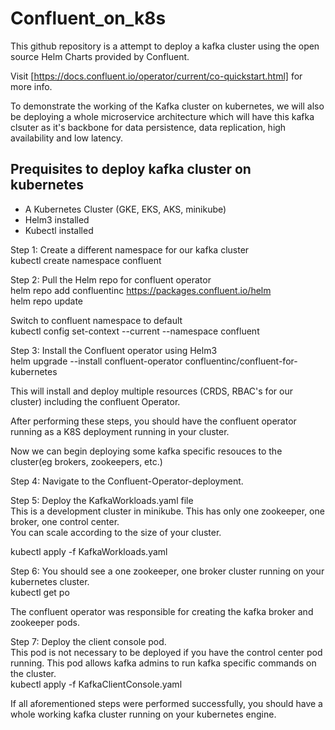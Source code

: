 # Confluent_on_k8s

This github repository is a attempt to deploy a kafka cluster using the open source Helm Charts provided by Confluent.

Visit [https://docs.confluent.io/operator/current/co-quickstart.html] for more info.

To demonstrate the working of the Kafka cluster on kubernetes, we will also be deploying a whole microservice architecture which will have this kafka clsuter as it's backbone for data persistence, data replication, high availability and low latency. 

## Prequisites to deploy kafka cluster on kubernetes

* A Kubernetes Cluster (GKE, EKS, AKS, minikube)
* Helm3 installed
* Kubectl installed

Step 1: Create a different namespace for our kafka cluster
<br>
kubectl create namespace confluent

Step 2: Pull the Helm repo for confluent operator<br>
helm repo add confluentinc https://packages.confluent.io/helm<br>
helm repo update

Switch to confluent namespace to default<br>
kubectl config set-context --current --namespace confluent

Step 3: Install the Confluent operator using Helm3<br>
helm upgrade --install confluent-operator confluentinc/confluent-for-kubernetes

This will install and deploy multiple resources (CRDS, RBAC's for our cluster) including the confluent Operator.

After performing these steps, you should have the confluent operator running as a K8S deployment running in your cluster.

Now we can begin deploying some kafka specific resouces to the cluster(eg brokers, zookeepers, etc.)

Step 4: Navigate to the Confluent-Operator-deployment.

Step 5: Deploy the KafkaWorkloads.yaml file<br>
This is a development cluster in minikube. This has only one zookeeper, one broker, one control center.<br>
You can scale according to the size of your cluster.

kubectl apply -f KafkaWorkloads.yaml

Step 6: You should see a one zookeeper, one broker cluster running on your kubernetes cluster.<br>
kubectl get po

The confluent operator was responsible for creating the kafka broker and zookeeper pods.

Step 7: Deploy the client console pod.<br>
This pod is not necessary to be deployed if you have the control center pod running. This pod allows kafka admins to run kafka specific commands on the cluster.<br>
kubectl apply -f KafkaClientConsole.yaml

If all aforementioned steps were performed successfully, you should have a whole working kafka cluster running on your kubernetes engine.


